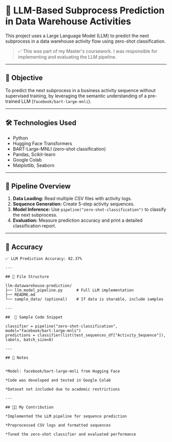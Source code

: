 # 🧠 LLM-Based Subprocess Prediction in Data Warehouse Activities

This project uses a Large Language Model (LLM) to predict the next subprocess in a data warehouse activity flow using zero-shot classification.

> ✅ This was part of my Master's coursework. I was responsible for implementing and evaluating the LLM pipeline.

---

## 📌 Objective

To predict the next subprocess in a business activity sequence without supervised training, by leveraging the semantic understanding of a pre-trained LLM (`facebook/bart-large-mnli`).

---

## 🛠️ Technologies Used

- Python
- Hugging Face Transformers
- BART-Large-MNLI (zero-shot classification)
- Pandas, Scikit-learn
- Google Colab
- Matplotlib, Seaborn

---

## 🚀 Pipeline Overview

1. **Data Loading:** Read multiple CSV files with activity logs.
2. **Sequence Generation:** Create 5-step activity sequences.
3. **Model Inference:** Use `pipeline("zero-shot-classification")` to classify the next subprocess.
4. **Evaluation:** Measure prediction accuracy and print a detailed classification report.

---

## 🧪 Accuracy

```text
✅ LLM Prediction Accuracy: 82.37%

---

## 📂 File Structure

llm-datawarehouse-prediction/
├── llm_model_pipeline.py      # Full LLM implementation
├── README.md
└── sample_data/ (optional)    # If data is sharable, include samples

---

##  📎 Sample Code Snippet

classifier = pipeline("zero-shot-classification", model="facebook/bart-large-mnli")
predictions = classifier(list(test_sequences_df["Activity_Sequence"]), labels, batch_size=8)

---

## 📌 Notes


*Model: facebook/bart-large-mnli from Hugging Face

*Code was developed and tested in Google Colab

*Dataset not included due to academic restrictions

---

## 👩‍💻 My Contribution

*Implemented the LLM pipeline for sequence prediction

*Preprocessed CSV logs and formatted sequences

*Tuned the zero-shot classifier and evaluated performance







